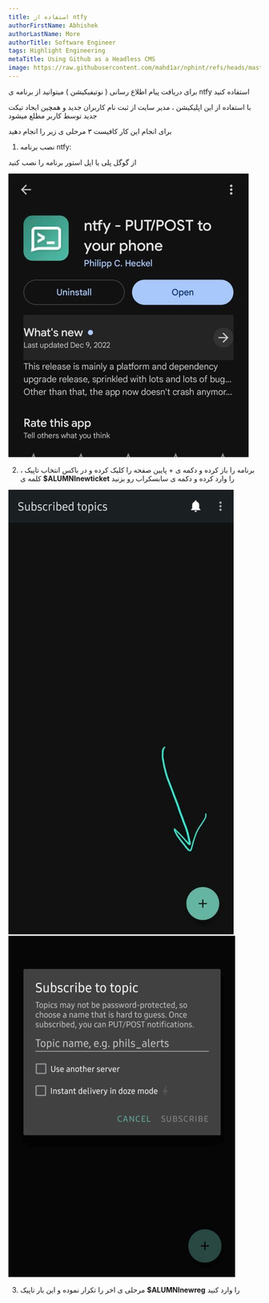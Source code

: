 ```yaml
---
title: استفاده از ntfy 
authorFirstName: Abhishek
authorLastName: More
authorTitle: Software Engineer
tags: Highlight Engineering
metaTitle: Using Github as a Headless CMS
image: https://raw.githubusercontent.com/mahd1ar/nphint/refs/heads/master/images/1_fKz0GePZmBjetR1DEcav7Q.webp
---
```



برای دریافت پیام اطلاع رسانی ( نوتیفیکیشن ) میتوانید از برنامه ی ntfy استفاده کنید

با استفاده از این اپلیکیشن ، مدیر سایت از ثبت نام کاربران جدید و همچین ایجاد تیکت جدید توسط کاربر مطلع میشود

برای انجام این کار کافیست ۳ مرحلی ی زیر را انجام دهید

 1.  نصب برنامه ntfy:

از گوگل پلی یا اپل استور برنامه را نصب کنید

  ![step1](https://raw.githubusercontent.com/mahd1ar/nphint/refs/heads/master/images/photo_2025-02-26_17-31-08.jpg)

2. برنامه را باز کرده و دکمه ی + پایین صفحه را کلیک کرده و در باکس انتخاب تاپیک ، کلمه ی **$ALUMNInewticket** را وارد کرده و دکمه ی سابسکراب رو بزنید

  ![step2](https://raw.githubusercontent.com/mahd1ar/nphint/refs/heads/master/images/photo_2025-02-26_17-28-52.jpg)
![enter image description here](https://raw.githubusercontent.com/mahd1ar/nphint/refs/heads/master/images/photo_2025-02-26_17-30-30.jpg)

3. مرحلی ی اخر را تکرار نموده و این بار تاپیک **$ALUMNInewreg** را وارد کنید
